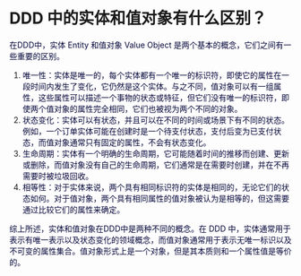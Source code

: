 # DDD 中的实体和值对象有什么区别？

<font style="color:rgb(5, 7, 59);">在DDD中，实体 Entity 和值对象 Value Object 是两个基本的概念，它们之间有一些重要的区别。</font>

1. <font style="color:rgb(5, 7, 59);">唯一性：实体是唯一的，每个实体都有一个唯一的标识符，即使它的属性在一段时间内发生了变化，它仍然是这个实体。与之不同，值对象可以有一组属性，这些属性可以描述一个事物的状态或特征，但它们没有唯一的标识符，即使两个值对象的属性完全相同，它们也被视为两个不同的对象。</font>
2. <font style="color:rgb(5, 7, 59);">状态变化：实体可以有状态，并且可以在不同的时间或场景下有不同的状态。例如，一个订单实体可能在创建时是一个待支付状态，支付后变为已支付状态，而值对象通常只有固定的属性，不会有状态变化。</font>
3. <font style="color:rgb(5, 7, 59);">生命周期：实体有一个明确的生命周期，它可能随着时间的推移而创建、更新或删除，而值对象没有自己的生命周期，它们通常是在需要时创建，并在不再需要时被垃圾回收。</font>
4. <font style="color:rgb(5, 7, 59);">相等性：对于实体来说，两个具有相同标识符的实体是相同的，无论它们的状态如何。对于值对象，两个具有相同属性的值对象被认为是相等的，但这需要通过比较它们的属性来确定。</font>

<font style="color:rgb(5, 7, 59);">综上所述，实体和值对象在DDD中是两种不同的概念。在 DDD 中，实体通常用于表示有唯一表示以及状态变化的领域概念，而值对象通常用于表示无唯一标识以及不可变的属性集合。值对象形式上是一个对象，但是其本质则和一个属性值是等价的。</font>

<font style="color:rgb(5, 7, 59);"></font>



